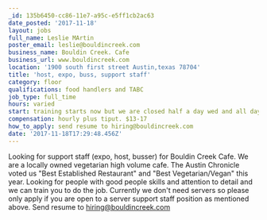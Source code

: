 ```yaml
---
_id: 135b6450-cc86-11e7-a95c-e5ff1cb2ac63
date_posted: '2017-11-18'
layout: jobs
full_name: Leslie MArtin
poster_email: leslie@bouldincreek.com
business_name: Bouldin Creek. Cafe
business_url: www.bouldincreek.com
location: '1900 south first street Austin,texas 78704'
title: 'host, expo, buss, support staff'
category: floor
qualifications: food handlers and TABC
job_type: full_time
hours: varied
start: training starts now but we are closed half a day wed and all day Thursday.
compensation: hourly plus tiput. $13-17
how_to_apply: send resume to hiring@bouldincreek.com
date: '2017-11-18T17:29:48.456Z'
---
```

Looking for support staff (expo, host, busser) for Bouldin Creek Cafe. We are a locally owned vegetarian high volume cafe.  The Austin Chronicle voted us "Best Established Restaurant" and "Best Vegetarian/Vegan" this year.  Looking for people with good people skills and attention to detail and we can train you to do the job.  Currently we don't need servers so please only apply if you are open to a server support staff position as mentioned above. Send resume to hiring@bouldincreek.com
